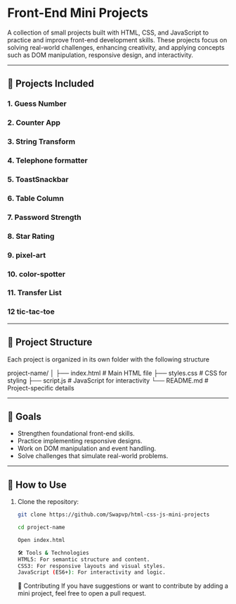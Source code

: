 # Front-End Mini Projects

A collection of small projects built with HTML, CSS, and JavaScript to practice and improve front-end development skills. These projects focus on solving real-world challenges, enhancing creativity, and applying concepts such as DOM manipulation, responsive design, and interactivity.

---

## 🚀 Projects Included

### 1. Guess Number

### 2. Counter App

### 3. String Transform

### 4. Telephone formatter

### 5. ToastSnackbar

### 6. Table Column

### 7. Password Strength

### 8. Star Rating

### 9. pixel-art

### 10. color-spotter

### 11. Transfer List

### 12 tic-tac-toe

---

## 📂 Project Structure

Each project is organized in its own folder with the following structure

project-name/ │ ├── index.html # Main HTML file ├── styles.css # CSS for styling ├── script.js # JavaScript for interactivity └── README.md # Project-specific details

---

## 🌟 Goals

- Strengthen foundational front-end skills.
- Practice implementing responsive designs.
- Work on DOM manipulation and event handling.
- Solve challenges that simulate real-world problems.

---

## 📖 How to Use

1. Clone the repository:

   ```bash
   git clone https://github.com/Swapvp/html-css-js-mini-projects

   cd project-name

   Open index.html

   🛠 Tools & Technologies
   HTML5: For semantic structure and content.
   CSS3: For responsive layouts and visual styles.
   JavaScript (ES6+): For interactivity and logic.
   ```

   🤝 Contributing
   If you have suggestions or want to contribute by adding a mini project, feel free to open a pull request.
